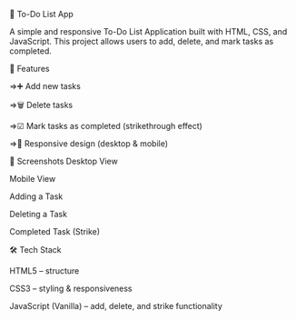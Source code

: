 📝 To-Do List App

A simple and responsive To-Do List Application built with HTML, CSS, and JavaScript.
This project allows users to add, delete, and mark tasks as completed.


🚀 Features

=>➕ Add new tasks

=>🗑 Delete tasks

=>☑ Mark tasks as completed (strikethrough effect)

=>📱 Responsive design (desktop & mobile)


📸 Screenshots
Desktop View

Mobile View

Adding a Task

Deleting a Task

Completed Task (Strike)


🛠 Tech Stack

HTML5 – structure

CSS3 – styling & responsiveness

JavaScript (Vanilla) – add, delete, and strike functionality